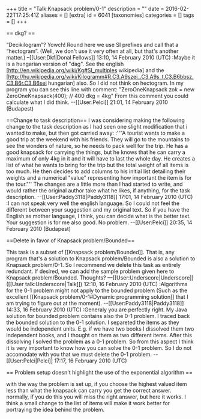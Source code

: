 +++
title = "Talk:Knapsack problem/0-1"
description = ""
date = 2016-02-22T17:25:41Z
aliases = []
[extra]
id = 6041
[taxonomies]
categories = []
tags = []
+++

== dkg? ==

“Decikilogram”? Yowch! Round here we use SI prefixes and call that a “hectogram”. (Well, we don't use it very often at all, but that's another matter.) –[[User:Dkf|Donal Fellows]] 13:10, 14 February 2010 (UTC)
:Maybe it is a hungarian version of "dag". See the english [http://en.wikipedia.org/wiki/Kg#SI_multiples wikipedia] and the [http://hu.wikipedia.org/wiki/Kilogramm#R.C3.A9szei_.C3.A9s_t.C3.B6bbsz.C3.B6r.C3.B6sei hungarian] also. So I did not think on hectogram. In my program you can see this line with comment: "ZeroOneKnapsack zok = new ZeroOneKnapsack(400); // 400 dkg = 4kg" From this comment you could calculate what I did think. --[[User:Pelci]] 21:01, 14 February 2010 (Budapest)

==Change to task description==
I was considering making the following change to the task description as I had seen one slight modification that i wanted to make, but then got carried away:
:''"A tourist wants to make a good trip at the weekend with his friends. They will go to the mountains to see the wonders of nature, so he needs to pack well for the trip. He has a good knapsack for carrying the things, but he knows that he can carry a maximum of only 4kg in it and it will have to last the whole day. He creates a list of what he wants to bring for the trip but the total weight of all items is too much. He then decides to add columns to his initial list detailing their weights and a numerical "value" representing how important the item is for the tour."'' 
The changes are a little more than I had started to write, and would rather the original author take what he likes, if anything, for the task description.  --[[User:Paddy3118|Paddy3118]] 17:01, 14 February 2010 (UTC)
:I can not speak very well the english language. So I could not feel the different between your suggestion and my original text. So if you have the English as mother language, I think, you can decide what is the better text. Your suggestion is for me also good. No problem. --[[User:Pelci]] 20:35, 14 February 2010 (Budapest)

==Delete in favor of Knapsack problem/Bounded==

This task is a subset of [[Knapsack problem/Bounded]]. That is, any program that's a solution to Knapsack problem/Bounded is also a solution to Knapsack problem/0-1. So I recommend we delete this task as entirely redundant. If desired, we can add the sample problem given here to Knapsack problem/Bounded. Thoughts? —[[User:Underscore|Underscore]] ([[User talk:Underscore|Talk]]) 12:10, 16 February 2010 (UTC)
:Algorithms for the 0-1 problem might not apply to the bounded problem (Such as the excellent [[Knapsack problem/0-1#Dynamic programming solution]] that I am trying to figure out at the moment). --[[User:Paddy3118|Paddy3118]] 14:33, 16 February 2010 (UTC)
:Generaly you are perfectly right. My Java solution for bounded problem contains also the 0-1 problem. I traced back the bounded solution to the 0-1 solution. I separeted the items as they would be independent units. E.g. if we have two books I dissolved them two independent books, and I thought on them as two different items. After this dissolving I solved the problem as a 0-1 problem. So from this aspect I think it is very important to know how you can solve the 0-1 problem. So I do not accomodate with you that we must delete the 0-1 problem. --[[User:Pelci|Pelci]] 17:17, 16 February 2010 (UTC)

== Problem setup doesn't highlight the use of the exponential algorithm ==

with the way the problem is set up, if you choose the highest valued item less than what the knapsack can carry you get the correct answer. normally, if you do this you will miss the right answer, but here it works. I think a small change to the list of items will make it work better for portraying the idea behind the problem.
